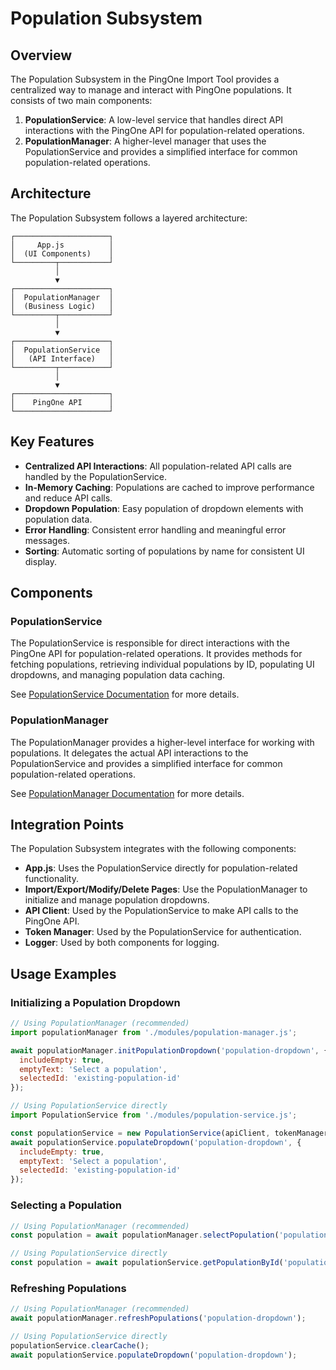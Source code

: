 # Population Subsystem

## Overview

The Population Subsystem in the PingOne Import Tool provides a centralized way to manage and interact with PingOne populations. It consists of two main components:

1. **PopulationService**: A low-level service that handles direct API interactions with the PingOne API for population-related operations.
2. **PopulationManager**: A higher-level manager that uses the PopulationService and provides a simplified interface for common population-related operations.

## Architecture

The Population Subsystem follows a layered architecture:

```
┌─────────────────────┐
│     App.js          │
│  (UI Components)    │
└─────────┬───────────┘
          │
          ▼
┌─────────────────────┐
│  PopulationManager  │
│  (Business Logic)   │
└─────────┬───────────┘
          │
          ▼
┌─────────────────────┐
│  PopulationService  │
│   (API Interface)   │
└─────────┬───────────┘
          │
          ▼
┌─────────────────────┐
│    PingOne API      │
└─────────────────────┘
```

## Key Features

- **Centralized API Interactions**: All population-related API calls are handled by the PopulationService.
- **In-Memory Caching**: Populations are cached to improve performance and reduce API calls.
- **Dropdown Population**: Easy population of dropdown elements with population data.
- **Error Handling**: Consistent error handling and meaningful error messages.
- **Sorting**: Automatic sorting of populations by name for consistent UI display.

## Components

### PopulationService

The PopulationService is responsible for direct interactions with the PingOne API for population-related operations. It provides methods for fetching populations, retrieving individual populations by ID, populating UI dropdowns, and managing population data caching.

See [PopulationService Documentation](./population-service.md) for more details.

### PopulationManager

The PopulationManager provides a higher-level interface for working with populations. It delegates the actual API interactions to the PopulationService and provides a simplified interface for common population-related operations.

See [PopulationManager Documentation](./population-manager.md) for more details.

## Integration Points

The Population Subsystem integrates with the following components:

- **App.js**: Uses the PopulationService directly for population-related functionality.
- **Import/Export/Modify/Delete Pages**: Use the PopulationManager to initialize and manage population dropdowns.
- **API Client**: Used by the PopulationService to make API calls to the PingOne API.
- **Token Manager**: Used by the PopulationService for authentication.
- **Logger**: Used by both components for logging.

## Usage Examples

### Initializing a Population Dropdown

```javascript
// Using PopulationManager (recommended)
import populationManager from './modules/population-manager.js';

await populationManager.initPopulationDropdown('population-dropdown', {
  includeEmpty: true,
  emptyText: 'Select a population',
  selectedId: 'existing-population-id'
});

// Using PopulationService directly
import PopulationService from './modules/population-service.js';

const populationService = new PopulationService(apiClient, tokenManager, logger);
await populationService.populateDropdown('population-dropdown', {
  includeEmpty: true,
  emptyText: 'Select a population',
  selectedId: 'existing-population-id'
});
```

### Selecting a Population

```javascript
// Using PopulationManager (recommended)
const population = await populationManager.selectPopulation('population-id');

// Using PopulationService directly
const population = await populationService.getPopulationById('population-id');
```

### Refreshing Populations

```javascript
// Using PopulationManager (recommended)
await populationManager.refreshPopulations('population-dropdown');

// Using PopulationService directly
populationService.clearCache();
await populationService.populateDropdown('population-dropdown');
```